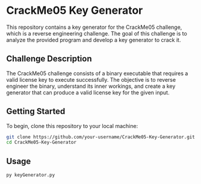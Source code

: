 # CrackMe05 Key Generator

This repository contains a key generator for the CrackMe05 challenge, which is a reverse engineering challenge. The goal of this challenge is to analyze the provided program and develop a key generator to crack it.

## Challenge Description

The CrackMe05 challenge consists of a binary executable that requires a valid license key to execute successfully. The objective is to reverse engineer the binary, understand its inner workings, and create a key generator that can produce a valid license key for the given input.

## Getting Started

To begin, clone this repository to your local machine:

```bash
git clone https://github.com/your-username/CrackMe05-Key-Generator.git
cd CrackMe05-Key-Generator
```
## Usage

```bash
py keyGenerator.py
```
